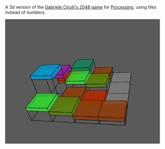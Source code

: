 A 3d version of the [Gabriele Cirulli's 2048 game](https://gabrielecirulli.github.io/2048/) for [Processing](http://www.processing.org), using tiles instead of numbers.

![](tfe.jpg)
